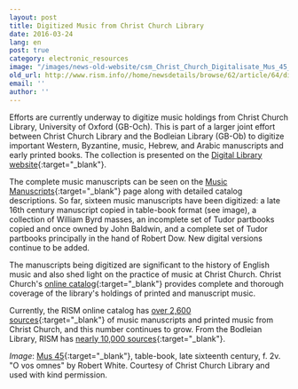 ```yaml
---
layout: post
title: Digitized Music from Christ Church Library
date: 2016-03-24
lang: en
post: true
category: electronic_resources
image: "/images/news-old-website/csm_Christ_Church_Digitalisate_Mus_45_fol_2v_d8cbd864b6.jpg"
old_url: http://www.rism.info//home/newsdetails/browse/62/article/64/digitized-music-from-christ-church-library.html
email: ''
author: ''
---
```



Efforts are currently underway to digitize music holdings from Christ Church Library, University of Oxford (GB-Och). This is part of a larger joint effort between Christ Church Library and the Bodleian Library (GB-Ob) to digitize important Western, Byzantine, music, Hebrew, and Arabic manuscripts and early printed books. The collection is presented on the [Digital Library website](http://www.chch.ox.ac.uk/library-and-archives/digital-library){:target="_blank"}.

The complete music manuscripts can be seen on the [Music Manuscripts](http://www.chch.ox.ac.uk/library-and-archives/music-manuscripts){:target="_blank"} page along with detailed catalog descriptions. So far, sixteen music manuscripts have been digitized: a late 16th century manuscript copied in table-book format (see image), a collection of William Byrd masses, an incomplete set of Tudor partbooks copied and once owned by John Baldwin, and a complete set of Tudor partbooks principally in the hand of Robert Dow. New digital versions continue to be added.

The manuscripts being digitized are significant to the history of English music and also shed light on the practice of music at Christ Church. Christ Church's [online catalog](http://library.chch.ox.ac.uk/music/page.php?page=Home%20page){:target="_blank"} provides complete and thorough coverage of the library's holdings of printed and manuscript music.

Currently, the RISM online catalog has [over 2,600 sources](https://opac.rism.info/search?View=rism&siglum=GB-Och){:target="_blank"} of music manuscripts and printed music from Christ Church, and this number continues to grow. From the Bodleian Library, RISM has [nearly 10,000 sources](https://opac.rism.info/search?View=rism&siglum=GB-Ob){:target="_blank"}.


_Image_: [Mus 45](http://viewer.bodleian.ox.ac.uk/christchurch/page.php?book=mus._45&page=8){:target="_blank"}, table-book, late sixteenth century, f. 2v. "O vos omnes" by Robert White. Courtesy of Christ Church Library and used with kind permission.

